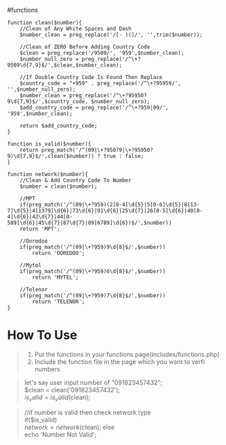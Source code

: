 #functions

    function clean($number){
        //Clean of Any White Spaces and Dash
        $number_clean = preg_replace('/[- )(]/', '',trim($number));
    		
        //Clean of ZERO Before Adding Country Code
    	$clean = preg_replace('/9509/', '959',$number_clean);
    	$number_null_zero = preg_replace('/^\+?9509\d{7,9}$/',$clean,$number_clean);
    	
    	//If Double Country Code Is Found Then Replace
    	$country_code = "+959" . preg_replace('/^\+?95959/', '',$number_null_zero);
    	$number_clean = preg_replace('/^\+?95950?9\d{7,9}$/',$country_code, $number_null_zero);
        $add_country_code = preg_replace('/^\+?959|09/', '959',$number_clean); 
        
    	return $add_country_code;
    }
	
	function is_valid($number){
		return preg_match('/^(09|\+?950?9|\+?95950?9)\d{7,9}$/',clean($number)) ? true : false;
	}
    
    function network($number){
    	//Clean & Add Country Code To Number 
        $number = clean($number); 
        
    	//MPT
    	if(preg_match('/^(09|\+?959)(2[0-4]\d{5}|5[0-6]\d{5}|8[13-7]\d{5}|4[1379]\d{6}|73\d{6}|91\d{6}|25\d{7}|26[0-5]\d{6}|40[0-4]\d{6}|42\d{7}|44[0-589]\d{6}|45\d{7}|87\d{7}|89[6789]\d{6})$/',$number))
    	return 'MPT'; 
        
        //Ooredoo 
     	if(preg_match('/^(09|\+?959)9\d{8}$/',$number))
     		return 'OOREDOO'; 

        //Mytel
     	if(preg_match('/^(09|\+?959)6\d{8}$/',$number))
     		return 'MYTEL'; 
            
        //Telenor
     	if(preg_match('/^(09|\+?959)7\d{8}$/',$number))
     		return 'TELENOR'; 
    }






# How To Use

> 1. Put the functions in your functions page(includes/functions.php)  
> 2. Include the function file in the page which you want to verfi numbers   

> let's say user input number of "091823457432";  
> $clean = clean('091823457432');  
> $is_valid = is_valid($clean);  

> //if number is valid then check network type  
> if($is_valid)  
>	$network = network($clean); 
> else  
>	echo 'Number Not Valid'; 
